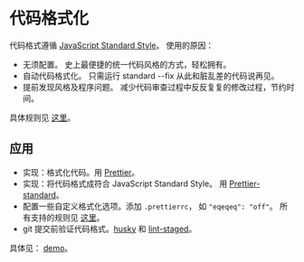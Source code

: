 # 代码格式化
代码格式遵循 [JavaScript Standard Style](https://github.com/sheerun/prettier-standard)。 使用的原因：

* 无须配置。 史上最便捷的统一代码风格的方式，轻松拥有。
* 自动代码格式化。 只需运行 standard --fix 从此和脏乱差的代码说再见。
* 提前发现风格及程序问题。 减少代码审查过程中反反复复的修改过程，节约时间。

具体规则见 [这里](https://github.com/standard/standard/blob/master/docs/RULES-zhcn.md#javascript-standard-style)。

## 应用
* 实现：格式化代码。用 [Prettier](https://github.com/prettier/prettier)。
* 实现：将代码格式成符合 JavaScript Standard Style。 用 [Prettier-standard](https://github.com/sheerun/prettier-standard)。
* 配置一些自定义格式化选项。添加 `.prettierrc`， 如 `"eqeqeq": "off"`。 所有支持的规则见 [这里](https://prettier.io/docs/en/options.html)。
* git 提交前验证代码格式。[husky](https://github.com/typicode/husky) 和 [lint-staged](https://github.com/okonet/lint-staged)。

具体见： [demo](demo)。

